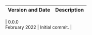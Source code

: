 |Version and Date       | Description           |
|-----------------------|-----------------------|

| 0.0.0<br>February 2022 | Initial commit. |
